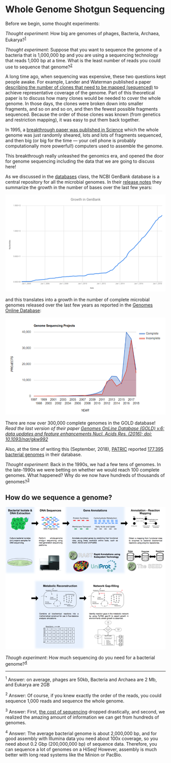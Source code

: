 # Whole Genome Shotgun Sequencing

Before we begin, some thought experiments:

*Thought experiment*: How big are genomes of phages, Bacteria, Archaea, Eukarya?<sup>[1](#footnote1)</sup>

*Thought experiment*: Suppose that you want to sequence the genome of a bacteria that is 1,000,000 bp and you are using a sequencing technology that reads 1,000 bp at a time. What is the least number of reads you could use to sequence that genome?<sup>[2](#footnote2)</sup>

A long time ago, when sequencing was expensive, these two questions kept people awake. For example, Lander and Waterman published a paper [describing the number of clones that need to be mapped (sequenced)](https://www.ncbi.nlm.nih.gov/pubmed/3294162) to achieve representative coverage of the genome. Part of this theoretical paper is to discuss how many clones would be needed to cover the whole genome. In those days, the clones were broken down into smaller fragments, and so on and so on, and then the fewest possible fragments sequenced. Because the order of those clones was known (from genetics and restriction mapping), it was easy to put them back together.

In 1995, a [breakthrough paper was published in Science](http://science.sciencemag.org/content/269/5223/496) which the whole genome was just randomly sheared, lots and lots of fragments sequenced, and then big (or big for the time &mdash; your cell phone is probably computationally more powerful!) computers used to assemble the genome.

This breakthrough really unleashed the genomics era, and opened the door for genome sequencing including the data that we are going to discuss here!

As we discussed in the [databases](../Databases/) class, the NCBI GenBank database is a central repository for all the microbial genomes. In their [release notes](ftp://ftp.ncbi.nih.gov/refseq/release/release-statistics/bacteria.acc_taxid_growth.txt) they summarize the growth in the number of bases over the last few years:

![Growth in GenBank over the last years](images/GenBankGrowth.png)

and this translates into a growth in the number of complete microbial genomes released over the last few years as reported in the [Genomes Online Database](https://gold.jgi.doe.gov/statistics):

[![Growth in genomes per year](images/GenomesOnlineGrowth.png)](https://gold.jgi.doe.gov/statistics)

There are now over 300,000 complete genomes in the GOLD database! *Read the last version of their paper [Genomes OnLine Database (GOLD) v.6: data updates and feature enhancements Nucl. Acids Res. (2016); doi: 10.1093/nar/gkw992](https://www.ncbi.nlm.nih.gov/pmc/articles/PMC5210664/)*

Also, at the time of writing this (September, 2018), [PATRIC](http://patricbrc.org) reported [177,395 bacterial genomes](https://www.patricbrc.org/view/Taxonomy/2) in their database.

*Thought experiment*: Back in the 1990s, we had a few tens of genomes. In the late-1990s we were betting on whether we would reach 100 complete genomes. What happened? Why do we now have hundreds of thousands of genomes?<sup>[3](#footnote3)</sup>

## How do we sequence a genome?

![Genomics and Modeling](images/GenomicsAndModeling.png)

*Though experiment*: How much sequencing do you need for a bacterial genome?<sup>[4](#footnote4)</sup>


---
<sup><a name="footnote1">1</a></sup> Answer: on average, phages are 50kb, Bacteria and Archaea are 2 Mb, and Eukarya are 2GB

<sup><a name="footnote2">2</a></sup> Answer: Of course, if you knew exactly the order of the reads, you could sequence 1,000 reads and sequence the whole genome.

<sup><a name="footnote3">3</a></sup> Answer: First, [the cost of sequencing](../Sequencing/README.md#cost-of-dna-sequencing) dropped drastically, and second, we realized the amazing amount of information we can get from hundreds of genomes.

<sup><a name="footnote4">4</a></sup> Answer: The average bacterial genome is about 2,000,000 bp, and for good assembly with Illumina data you need about 100x coverage, so you need about 0.2 Gbp (200,000,000 bp) of sequence data. Therefore, you can sequence a lot of genomes on a HiSeq! However, assembly is much better with long read systems like the Minion or PacBio.


